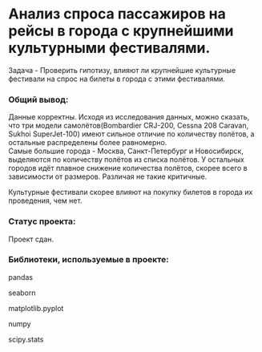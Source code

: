 # Анализ спроса пассажиров на рейсы в города с крупнейшими культурными фестивалями.

Задача - Проверить гипотизу, влияют ли крупнейшие культурные фестивали на спрос на билеты в города с этими фестивалями.   

### Общий вывод:

Данные корректны. Исходя из исследования данных, можно сказать, что три модели самолётов(Bombardier CRJ-200, Cessna 208 Caravan, Sukhoi SuperJet-100) имеют сильное отличие по количеству полётов, а остальные распределены более равномерно.  
Самые большие города - Москва, Санкт-Петербург и Новосибирск, выделяются по количеству полётов из списка полётов. У остальных городов идёт плавное снижение количества полётов, скорее всего в зависимости от размеров. Различая не такие критичные.  

Культурные фестивали скорее влияют на покупку билетов в города их проведения, чем нет.  

### Статус проекта:

Проект сдан.  

### Библиотеки, используемые в проекте:

pandas  

seaborn  

matplotlib.pyplot  

numpy

scipy.stats  
